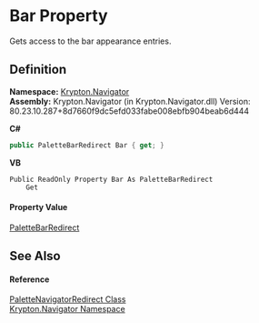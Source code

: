 # Bar Property


Gets access to the bar appearance entries.



## Definition
**Namespace:** <a href="a21ac074-d119-3dc6-bd1c-d3a12c0128bc.md">Krypton.Navigator</a>  
**Assembly:** Krypton.Navigator (in Krypton.Navigator.dll) Version: 80.23.10.287+8d7660f9dc5efd033fabe008ebfb904beab6d444

**C#**
``` C#
public PaletteBarRedirect Bar { get; }
```
**VB**
``` VB
Public ReadOnly Property Bar As PaletteBarRedirect
	Get
```



#### Property Value
<a href="c76dbd00-3ab5-cc08-3d82-e09ef81e3238.md">PaletteBarRedirect</a>

## See Also


#### Reference
<a href="e6c26c4c-f070-7481-1460-037840962498.md">PaletteNavigatorRedirect Class</a>  
<a href="a21ac074-d119-3dc6-bd1c-d3a12c0128bc.md">Krypton.Navigator Namespace</a>  
